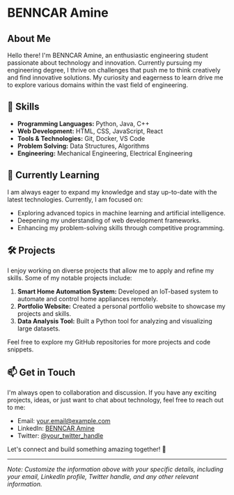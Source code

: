 # BENNCAR Amine

## About Me

Hello there! I'm BENNCAR Amine, an enthusiastic engineering student passionate about technology and innovation. Currently pursuing my engineering degree, I thrive on challenges that push me to think creatively and find innovative solutions. My curiosity and eagerness to learn drive me to explore various domains within the vast field of engineering.

## 🔧 Skills

- **Programming Languages:** Python, Java, C++
- **Web Development:** HTML, CSS, JavaScript, React
- **Tools & Technologies:** Git, Docker, VS Code
- **Problem Solving:** Data Structures, Algorithms
- **Engineering:** Mechanical Engineering, Electrical Engineering

## 🌱 Currently Learning

I am always eager to expand my knowledge and stay up-to-date with the latest technologies. Currently, I am focused on:

- Exploring advanced topics in machine learning and artificial intelligence.
- Deepening my understanding of web development frameworks.
- Enhancing my problem-solving skills through competitive programming.

## 🛠️ Projects

I enjoy working on diverse projects that allow me to apply and refine my skills. Some of my notable projects include:

1. **Smart Home Automation System:** Developed an IoT-based system to automate and control home appliances remotely.
2. **Portfolio Website:** Created a personal portfolio website to showcase my projects and skills.
3. **Data Analysis Tool:** Built a Python tool for analyzing and visualizing large datasets.

Feel free to explore my GitHub repositories for more projects and code snippets.

## 📫 Get in Touch

I'm always open to collaboration and discussion. If you have any exciting projects, ideas, or just want to chat about technology, feel free to reach out to me:

- Email: [your.email@example.com](mailto:your.email@example.com)
- LinkedIn: [BENNCAR Amine](https://www.linkedin.com/in/benncar-amine/)
- Twitter: [@your_twitter_handle](https://twitter.com/your_twitter_handle)

Let's connect and build something amazing together! 🚀

---

*Note: Customize the information above with your specific details, including your email, LinkedIn profile, Twitter handle, and any other relevant information.*
